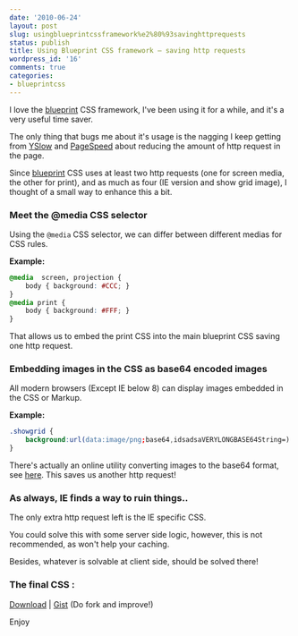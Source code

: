 ```yaml
---
date: '2010-06-24'
layout: post
slug: usingblueprintcssframework%e2%80%93savinghttprequests
status: publish
title: Using Blueprint CSS framework – saving http requests
wordpress_id: '16'
comments: true
categories:
- blueprintcss
---
```


I love the [blueprint](http://www.blueprintcss.org/) CSS framework, I've been using it for a while, and it's a very useful time saver.

The only thing that bugs me about it's usage is the nagging I keep getting from [YSlow](http://developer.yahoo.com/yslow/) and [PageSpeed](http://code.google.com/speed/page-speed/) about reducing the amount of http request in the page.

Since [blueprint](http://www.blueprintcss.org/) CSS uses at least two http requests (one for screen media, the other for print), and as much as four (IE version and show grid image), I thought of a small way to enhance this a bit.

### Meet the @media CSS selector

Using the `@media` CSS selector, we can differ between different medias for CSS rules.


**Example:**

```css
@media  screen, projection {  
    body { background: #CCC; }  
}  
@media print {  
    body { background: #FFF; }  
}  
```


That allows us to embed the print CSS into the main blueprint CSS saving one http request.

### Embedding images in the CSS as base64 encoded images

All modern browsers (Except IE below 8) can display images embedded in the CSS or Markup.

**Example:**

```css
.showgrid {
    background:url(data:image/png;base64,idsadsaVERYLONGBASE64String=)
}  
```

There's actually an online utility converting images to the base64 format, see [here](http://www.greywyvern.com/code/php/binary2base64).
This saves us another http request!

### As always, IE finds a way to ruin things..

The only extra http request left is the IE specific CSS.

You could solve this with some server side logic, however, this is not recommended, as won't help your caching.

Besides, whatever is solvable at client side, should be solved there!

### The final CSS :

[Download](http://gist.github.com/raw/451480/bce123cb8fa0d9f3e53b75a5e9e1861fe40acb7f/blueprint-with-print.css) | [Gist](http://gist.github.com/451480) (Do fork and improve!)

Enjoy
